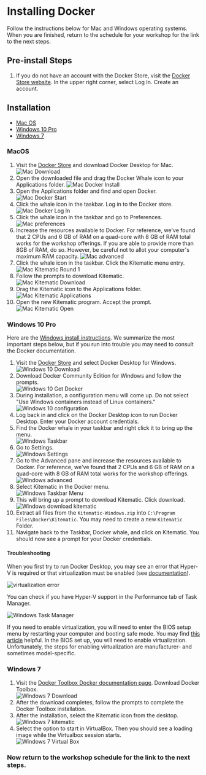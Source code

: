 # Installing Docker

Follow the instructions below for Mac and Windows operating systems.
When you are finished, return to the schedule for your workshop for the link to the next steps.

## Pre-install Steps

1. If you do not have an account with the Docker Store, visit the [Docker Store website](https://store.docker.com/). In the upper right corner, select Log In. Create an account.

## Installation

* [Mac OS](#macos)
* [Windows 10 Pro](#windows-10-pro)
* [Windows 7](#windows-7)

### MacOS

1. Visit the [Docker Store](https://store.docker.com/search?type=edition&offering=community) and download Docker Desktop for Mac.
![Mac Download](screenshots/mac-00-download.png)
2. Open the downloaded file and drag the Docker Whale icon to your Applications folder.
![Mac Docker Install](screenshots/mac-01-applications.png)
3. Open the Applications folder and find and open Docker.
![Mac Docker Start](screenshots/mac-02-opendocker.png)
4. Click the whale icon in the taskbar. Log in to the Docker store.
![Mac Docker Log In](screenshots/mac-03-dockerlogin.png)
5. Click the whale icon in the taskbar and go to Preferences.
![Mac preferences](screenshots/mac-preferences.png)
6. Increase the resources available to Docker. For reference, we've found that 2 CPUs and 6 GB of RAM on a quad-core with 8 GB of RAM total works for the workshop offerings. If you are able to provide more than 8GB of RAM, do so. However, be careful not to allot your computer's maximum RAM capacity. 
![Mac advanced](screenshots/mac-advanced-settings.png)
7. Click the whale icon in the taskbar. Click the Kitematic menu entry.  
![Mac Kitematic Round 1](screenshots/mac-04-kitematic.png)
8. Follow the prompts to download Kitematic.  
![Mac Kitematic Download](screenshots/mac-05-kitematicinstall.png)
9. Drag the Kitematic icon to the Applications folder.  
![Mac Kitematic Applications](screenshots/mac-06-kitematicapps.png)
10. Open the new Kitematic program. Accept the prompt.  
![Mac Kitematic Open](screenshots/mac-07-openkite.png)

### Windows 10 Pro

Here are the [Windows install instructions](https://docs.docker.com/docker-for-windows/install/).
We summarize the most important steps below, but if you run into trouble you may need to consult the Docker documentation.

1. Visit the [Docker Store](https://hub.docker.com/editions/community/docker-ce-desktop-windows) and select Docker Desktop for Windows.  
![Windows 10 Download](screenshots/win10-00-download.png)
2. Download Docker Community Edition for Windows and follow the prompts.  
![Windows 10 Get Docker](screenshots/win10-01-getdocker.png)
3. During installation, a configuration menu will come up. Do not select "Use Windows containers instead of Linux containers."  
![Windows 10 configuration](screenshots/win10-configuration.png)
4. Log back in and click on the Docker Desktop icon to run Docker Desktop. Enter your Docker account credentials.    
5. Find the Docker whale in your taskbar and right click it to bring up the menu.  
![Windows Taskbar](screenshots/win10-taskbar-whale.png)
6. Go to Settings.  
![Windows Settings](screenshots/win10-taskbar-settings.png)
7. Go to the Advanced pane and increase the resources available to Docker.
For reference, we've found that 2 CPUs and 6 GB of RAM on a quad-core with 8 GB of RAM total works for the workshop offerings.  
![Windows advanced](screenshots/win10-advanced-settings.png)
7. Select Kitematic in the Docker menu.  
![Windows Taskbar Menu](screenshots/win10-taskbar-menu.png)
8. This will bring up a prompt to download Kitematic. Click download.  
![Windows download kitematic](screenshots/win10-download-kitematic.png)
9. Extract all files from the `Kitematic-Windows.zip` into `C:\Program Files\Docker\Kitematic`. You may need to create a new `Kitematic` Folder.  
10. Navigate back to the Taskbar, Docker whale, and click on Kitematic. You should now see a prompt for your Docker credentials.  

#### Troubleshooting

When you first try to run Docker Desktop, you may see an error that Hyper-V is required or that virtualization must be enabled (see [documentation](https://docs.docker.com/docker-for-windows/troubleshoot/#virtualization)).  

![virtualization error](screenshots/win10-virtualization-error.png)

You can check if you have Hyper-V support in the Performance tab of Task Manager.  

![Windows Task Manager](screenshots/win10-taskmanager-hyperv.png)

If you need to enable virtualization, you will need to enter the BIOS setup menu by restarting your computer and booting safe mode. You may find [this article](https://www.laptopmag.com/articles/access-bios-windows-10) helpful.
In the BIOS set up, you will need to enable virtualization.
Unfortunately, the steps for enabling virtualization are manufacturer- and sometimes model-specific.  

### Windows 7

1. Visit the [Docker Toolbox Docker documentation page](https://docs.docker.com/toolbox/toolbox_install_windows/). Download Docker Toolbox.  
![Windows 7 Download](screenshots/win7-00-download.png)
2. After the download completes, follow the prompts to complete the Docker Toolbox installation.  
3. After the installation, select the Kitematic icon from the desktop.  
![Windows 7 kitematic](screenshots/win7-01-kitematic.png)
4. Select the option to start in VirtualBox. Then you should see a loading image while the Virtualbox session starts.  
![Windows 7 Virtual Box](screenshots/win7-02-startingvm.png)


### Now return to the workshop schedule for the link to the next steps.
